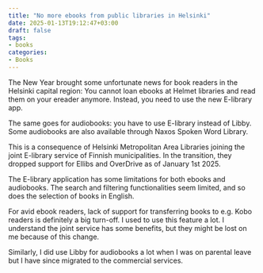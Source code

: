 ```yaml
---
title: "No more ebooks from public libraries in Helsinki"
date: 2025-01-13T19:12:47+03:00
draft: false
tags:
- books
categories:
- Books
---
```


The New Year brought some unfortunate news for book readers in the Helsinki capital region: You cannot loan ebooks at Helmet libraries and read them on your ereader anymore. Instead, you need to use the new E-library app.

The same goes for audiobooks: you have to use E-library instead of Libby. Some audiobooks are also available through Naxos Spoken Word Library.

This is a consequence of Helsinki Metropolitan Area Libraries joining the joint E-library service of Finnish municipalities. In the transition, they dropped support for Ellibs and OverDrive as of January 1st 2025.

The E-library application has some limitations for both ebooks and audiobooks. The search and filtering functionalities seem limited, and so does the selection of books in English. 

For avid ebook readers, lack of support for transferring books to e.g. Kobo readers is definitely a big turn-off. I used to use this feature a lot. I understand the joint service has some benefits, but they might be lost on me because of this change.

Similarly, I did use Libby for audiobooks a lot when I was on parental leave but I have since migrated to the commercial services.